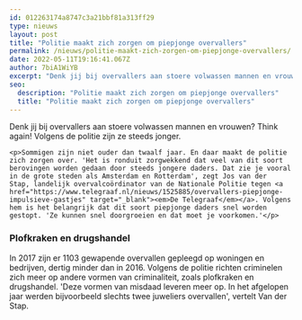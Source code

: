 ```yaml
---
id: 012263174a8747c3a21bbf81a313ff29
type: nieuws
layout: post
title: "Politie maakt zich zorgen om piepjonge overvallers"
permalink: /nieuws/politie-maakt-zich-zorgen-om-piepjonge-overvallers/
date: 2022-05-11T19:16:41.067Z
author: 7biA1WiYB
excerpt: "Denk jij bij overvallers aan stoere volwassen mannen en vrouwen? Think again! Volgens de politie zijn ze steeds jonger.  "
seo:
  description: "Politie maakt zich zorgen om piepjonge overvallers"
  title: "Politie maakt zich zorgen om piepjonge overvallers"
---
```

Denk jij bij overvallers aan stoere volwassen mannen en vrouwen? Think again! Volgens de politie zijn ze steeds jonger.  

    <p>Sommigen zijn niet ouder dan twaalf jaar. En daar maakt de politie zich zorgen over. 'Het is ronduit zorgwekkend dat veel van dit soort berovingen worden gedaan door steeds jongere daders. Dat zie je vooral in de grote steden als Amsterdam en Rotterdam', zegt Jos van der Stap, landelijk overvalcoördinator van de Nationale Politie tegen <a href="https://www.telegraaf.nl/nieuws/1525885/overvallers-piepjonge-impulsieve-gastjes" target="_blank"><em>De Telegraaf</em></a>. Volgens hem is het belangrijk dat dit soort piepjonge daders snel worden gestopt. 'Ze kunnen snel doorgroeien en dat moet je voorkomen.'</p>
<h3>Plofkraken en drugshandel</h3>
<p>In 2017 zijn er 1103 gewapende overvallen gepleegd op woningen en bedrijven, dertig minder dan in 2016. Volgens de politie richten criminelen zich meer op andere vormen van criminaliteit, zoals plofkraken en drugshandel. 'Deze vormen van misdaad leveren meer op. In het afgelopen jaar werden bijvoorbeeld slechts twee juweliers overvallen', vertelt Van der Stap.</p>  
